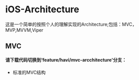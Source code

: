 # iOS-Architecture
这是一个简单的按照个人的理解实现的Architecture;包括：MVC，MVP,MVVM,Viper

## MVC
#### 请下载代码切换到‘feature/havi/mvc-arcchitecture'分支：
- 标准的MVC结构

